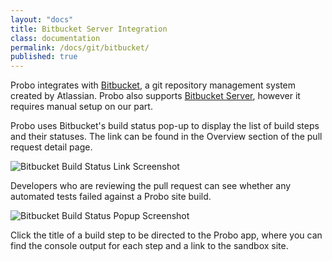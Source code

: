 ```yaml
---
layout: "docs"
title: Bitbucket Server Integration
class: documentation
permalink: /docs/git/bitbucket/
published: true
---
```

Probo integrates with [Bitbucket](https://bitbucket.org), a git repository management system created by Atlassian. Probo also supports [Bitbucket Server](https://bitbucket.org/product/server), however it requires manual setup on our part.

Probo uses Bitbucket's build status pop-up to display the list of build steps and their statuses. The link can be found in the Overview section of the pull request detail page.

<img src="/assets/bitbucket-build-status.png" alt="Bitbucket Build Status Link Screenshot" class="full-width">

Developers who are reviewing the pull request can see whether any automated tests failed against a Probo site build.

<img src="/assets/bitbucket-screenshot.png" alt="Bitbucket Build Status Popup Screenshot" class="full-width">

Click the title of a build step to be directed to the Probo app, where you can find the console output for each step and a link to the sandbox site.
